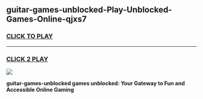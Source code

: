
## guitar-games-unblocked-Play-Unblocked-Games-Online-qjxs7
<h3>
<a href="https://premium76.site?title=guitar-games-unblocked&ref=24A">CLICK TO PLAY</a></h3>
<hr>

<h3>
<a href="https://premium76.site?title=guitar-games-unblocked&ref=24A">CLICK 2 PLAY</a>
  
</h3>

<a href="https://premium76.site?title=guitar-games-unblocked&ref=24A"><img src="https://clearcache.store/games.png"></a>


**guitar-games-unblocked games unblocked: Your Gateway to Fun and Accessible Online Gaming**
